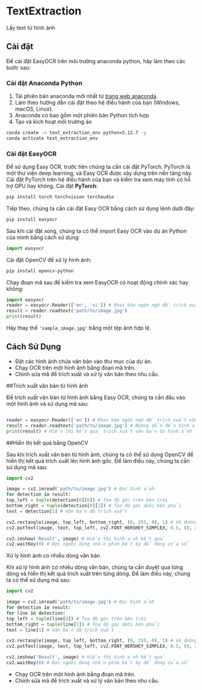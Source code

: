 # TextExtraction
Lấy text từ hình ảnh
## Cài đặt

Để cài đặt EasyOCR trên môi trường anaconda python, hãy làm theo các bước sau: 

### Cài đặt Anaconda Python

1. Tải phiên bản anaconda mới nhất từ [trang web anaconda](https://www.anaconda.com/download).
2. Làm theo hướng dẫn cài đặt theo hệ điều hành của bạn (Windows, macOS, Linux).
3. Anaconda có bao gồm một phiên bản Python tích hợp
4. Tạo và kích hoạt môi trường ảo
```bash
conda create -n text_extraction_env python=3.12.7 -y
conda activate text_extraction_env
```

### Cài đặt EasyOCR

Để sử dụng Easy OCR, trước tiên chúng ta cần cài đặt PyTorch. PyTorch là một thư viện deep learning, và Easy OCR được xây dựng trên nền tảng này. Cài đặt PyTorch trên hệ điều hành của bạn và kiểm tra xem máy tính có hỗ trợ GPU hay không.
Cài đặt **PyTorch**:
```bash
pip install torch torchvision torchaudio
```
Tiếp theo, chúng ta cần cài đặt Easy OCR bằng cách sử dụng lệnh dưới đây:
```bash
pip install easyocr
```

Sau khi cài đặt xong, chúng ta có thể import Easy OCR vào dự án Python của mình bằng cách sử dụng:
```python
import easyocr
```

Cài đặt OpenCV để xử lý hình ảnh:
```bash
pip install opencv-python
```

Chạy đoạn mã sau để kiểm tra xem EasyOCR có hoạt động chính xác hay không:
```python
import easyocr
reader = easyocr.Reader(['en', 'vi']) # Khai báo ngôn ngữ để trích xuất văn bản
result = reader.readtext('path/to/image.jpg')
print(result)
```
Hãy thay thế `'sample_image.jpg'` bằng một tệp ảnh hợp lệ.

## Cách Sử Dụng
- Đặt các hình ảnh chứa văn bản vào thư mục của dự án.
- Chạy OCR trên một hình ảnh bằng đoạn mã trên.
- Chỉnh sửa mã để trích xuất và xử lý văn bản theo nhu cầu.

##Trích xuất văn bản từ hình ảnh

Để trích xuất văn bản từ hình ảnh bằng Easy OCR, chúng ta cần đầu vào một hình ảnh và sử dụng mã sau:
```python

reader = easyocr.Reader(['en']) # Khai báo ngôn ngữ để trích xuất văn bản (trong trường hợp này là tiếng Anh)
result = reader.readtext('path/to/image.jpg') # Đường dẫn đến hình ảnh cần trích xuất
print(result) # Hiển thị kết quả trích xuất văn bản từ hình ảnh
```
##Hiển thị kết quả bằng OpenCV

Sau khi trích xuất văn bản từ hình ảnh, chúng ta có thể sử dụng OpenCV để hiển thị kết quả trích xuất lên hình ảnh gốc. Để làm điều này, chúng ta cần sử dụng mã sau:
```python
import cv2

image = cv2.imread('path/to/image.jpg') # Đọc hình ảnh
for detection in result:
top_left = tuple(detection[0][0]) # Tọa độ góc trên bên trái
bottom_right = tuple(detection[0][2]) # Tọa độ góc dưới bên phải
text = detection[1] # Văn bản đã trích xuất

cv2.rectangle(image, top_left, bottom_right, (0, 255, 0), 1) # Vẽ đường viền xung quanh văn bản
cv2.putText(image, text, top_left, cv2.FONT_HERSHEY_SIMPLEX, 0.5, (0, 255, 0), 1) # Hiển thị văn bản

cv2.imshow('Result', image) # Hiển thị hình ảnh kết quả
cv2.waitKey(0) # Đợi người dùng nhấn phím bất kỳ để đóng cửa sổ
```
Xử lý hình ảnh có nhiều dòng văn bản

Khi xử lý hình ảnh có nhiều dòng văn bản, chúng ta cần duyệt qua từng dòng và hiển thị kết quả trích xuất trên từng dòng. Để làm điều này, chúng ta có thể sử dụng mã sau:
```python
import cv2

image = cv2.imread('path/to/image.jpg') # Đọc hình ảnh
for detection in result:
for line in detection:
top_left = tuple(line[0]) # Tọa độ góc trên bên trái
bottom_right = tuple(line[2]) # Tọa độ góc dưới bên phải
text = line[1] # Văn bản đã trích xuất

cv2.rectangle(image, top_left, bottom_right, (0, 255, 0), 1) # Vẽ đường viền xung quanh văn bản
cv2.putText(image, text, top_left, cv2.FONT_HERSHEY_SIMPLEX, 0.5, (0, 255, 0), 1) # Hiển thị văn bản

cv2.imshow('Result', image) # Hiển thị hình ảnh kết quả
cv2.waitKey(0) # Đợi người dùng nhấn phím bất kỳ để đóng cửa sổ
```

- Chạy OCR trên một hình ảnh bằng đoạn mã trên.
- Chỉnh sửa mã để trích xuất và xử lý văn bản theo nhu cầu.
